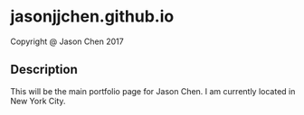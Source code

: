 # jasonjjchen.github.io
 Copyright @ Jason Chen 2017
## Description
This will be the main portfolio page for Jason Chen. I am
currently located in New York City.
